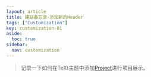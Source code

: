 ```yaml
---
layout: article
title: 建站备忘录-添加新的Header
tags: ["Customization"]
key: customization-01
aside:
  toc: true
sidebar:
  nav: customization
---
```


> 记录一下如何在TeXt主题中添加[Project](/projects.html)进行项目展示。
<!--more-->

